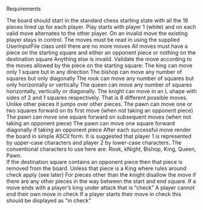 Requirements

The board should start in the standard chess starting state with all the 16 pieces lined up for each player.
Play starts with player 1 (white) and on each valid move alternates to the other player.   On an invalid move the existing player stays in control.
The moves must be read in using the supplied UserInputFile class until there are no more moves
All moves must have a piece on the starting square and either an opponent piece or nothing on the destination square   Anything else is invalid.
Validate the move according to the moves allowed by the piece on the starting square:
The king can move only 1 square but in any direction
The bishop can move any number of squares but only diagonally
The rook can move any number of squares but only horizontally or vertically
The queen can move any number of squares horizontally, vertically or diagonally.
The knight can move in an L shape with sides of 2 and 1 squares respectively.  That is 8 different possible moves.   Unlike other pieces it jumps over other pieces.
The pawn can move one or two squares forward on its first move (when not taking an opponent piece)
The pawn can move one square forward on subsequent moves (when not taking an opponent piece)
The pawn can move one square forward diagonally if taking an opponent piece
After each successful move render the board in simple ASCII form.  It is suggested that player 1 is represented by upper-case characters and player 2 by lower-case characters.  The conventional characters to use here are:   Rook, kNight, Bishop, King, Queen, Pawn.  
If the destination square contains an opponent piece then that piece is removed from the board.  Unless that piece is a King where rules around check apply (see later)
For pieces other than the knight disallow the move if there are any other pieces in the way between the start and end square.
If a move ends with a player’s king under attack that is “check”
A player cannot end their own move in check
If a player starts their move in check this should be displayed as “in check”

